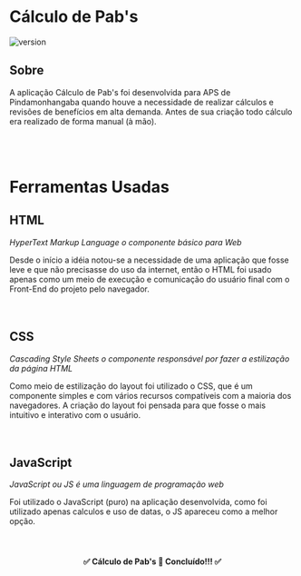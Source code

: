 # Cálculo de Pab's 
![version]( https://img.shields.io/badge/version-1.0.0-Green)

## Sobre

A aplicação Cálculo de Pab's foi desenvolvida para APS de Pindamonhangaba quando houve a necessidade de realizar cálculos e revisões de benefícios em alta demanda. Antes de sua criação todo cálculo era realizado de forma manual (à mão).
<br>
<br>
<br>
<br>
# Ferramentas Usadas

## HTML

_HyperText Markup Language o componente básico para Web_

Desde o início a idéia notou-se a necessidade de uma aplicação que fosse leve e que não precisasse do uso da internet, então o HTML foi usado apenas como um meio de execução e comunicação do usuário final com o Front-End do projeto pelo navegador. 
<br>
<br>
<br>
## CSS
_Cascading Style Sheets o componente responsável por fazer a estilização da página HTML_

Como meio de estilização do layout foi utilizado o CSS, que é um componente simples e com vários recursos compatíveis com a maioria dos navegadores. A criação do layout foi pensada para que fosse o mais intuitivo e interativo com o usuário. 
<br>
<br>
<br>
## JavaScript
_JavaScript ou JS é uma linguagem de programação web_

Foi utilizado o JavaScript (puro) na aplicação desenvolvida, como foi utilizado apenas calculos e uso de datas, o JS apareceu como a melhor opção.
<br>
<br>
<br>
<h4 align="center">
✅  Cálculo de Pab's 🚀 Concluído!!!  ✅
</h1>

